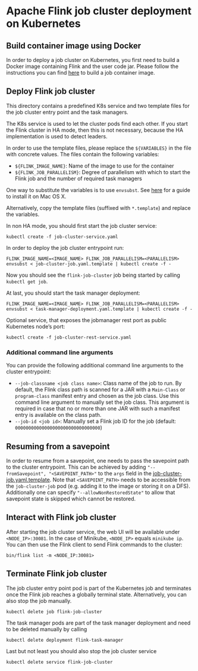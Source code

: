 # Apache Flink job cluster deployment on Kubernetes

## Build container image using Docker

In order to deploy a job cluster on Kubernetes, you first need to build a Docker image containing Flink and the user code jar.
Please follow the instructions you can find [here](../docker/README.md) to build a job container image.

## Deploy Flink job cluster

This directory contains a predefined K8s service and two template files for the job cluster entry point and the task managers.

The K8s service is used to let the cluster pods find each other.
If you start the Flink cluster in HA mode, then this is not necessary, because the HA implementation is used to detect leaders.

In order to use the template files, please replace the `${VARIABLES}` in the file with concrete values.
The files contain the following variables:

- `${FLINK_IMAGE_NAME}`: Name of the image to use for the container
- `${FLINK_JOB_PARALLELISM}`: Degree of parallelism with which to start the Flink job and the number of required task managers

One way to substitute the variables is to use `envsubst`.
See [here](https://stackoverflow.com/a/23622446/4815083) for a guide to install it on Mac OS X.

Alternatively, copy the template files (suffixed with `*.template`) and replace the variables.

In non HA mode, you should first start the job cluster service:

`kubectl create -f job-cluster-service.yaml`

In order to deploy the job cluster entrypoint run:

`FLINK_IMAGE_NAME=<IMAGE_NAME> FLINK_JOB_PARALLELISM=<PARALLELISM> envsubst < job-cluster-job.yaml.template | kubectl create -f -`

Now you should see the `flink-job-cluster` job being started by calling `kubectl get job`.

At last, you should start the task manager deployment:

`FLINK_IMAGE_NAME=<IMAGE_NAME> FLINK_JOB_PARALLELISM=<PARALLELISM> envsubst < task-manager-deployment.yaml.template | kubectl create -f -`

Optional service, that exposes the jobmanager rest port as public Kubernetes node’s port:

`kubectl create -f job-cluster-rest-service.yaml`

### Additional command line arguments

You can provide the following additional command line arguments to the cluster entrypoint:

- `--job-classname <job class name>`: Class name of the job to run. By default, the Flink class path is scanned for a JAR with a `Main-Class` or `program-class` manifest entry and chosen as the job class. Use this command line argument to manually set the job class. This argument is required in case that no or more than one JAR with such a manifest entry is available on the class path.
- `--job-id <job id>`: Manually set a Flink job ID for the job (default: `00000000000000000000000000000000`)

## Resuming from a savepoint

In order to resume from a savepoint, one needs to pass the savepoint path to the cluster entrypoint.
This can be achieved by adding `"--fromSavepoint", "<SAVEPOINT_PATH>"` to the `args` field in the [job-cluster-job.yaml.template](job-cluster-job.yaml.template).
Note that `<SAVEPOINT_PATH>` needs to be accessible from the `job-cluster-job` pod (e.g. adding it to the image or storing it on a DFS).
Additionally one can specify `"--allowNonRestoredState"` to allow that savepoint state is skipped which cannot be restored.

## Interact with Flink job cluster

After starting the job cluster service, the web UI will be available under `<NODE_IP>:30081`.
In the case of Minikube, `<NODE_IP>` equals `minikube ip`.
You can then use the Flink client to send Flink commands to the cluster:

`bin/flink list -m <NODE_IP:30081>`

## Terminate Flink job cluster

The job cluster entry point pod is part of the Kubernetes job and terminates once the Flink job reaches a globally terminal state.
Alternatively, you can also stop the job manually.

`kubectl delete job flink-job-cluster`

The task manager pods are part of the task manager deployment and need to be deleted manually by calling

`kubectl delete deployment flink-task-manager`

Last but not least you should also stop the job cluster service

`kubectl delete service flink-job-cluster`
